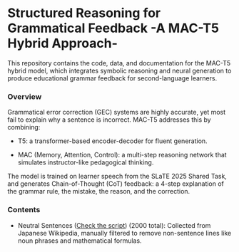 # Structured Reasoning for Grammatical Feedback -A MAC-T5 Hybrid Approach-

This repository contains the code, data, and documentation for the MAC-T5 hybrid model, which integrates symbolic reasoning and neural generation to produce educational grammar feedback for second-language learners.

### Overview

Grammatical error correction (GEC) systems are highly accurate, yet most fail to explain why a sentence is incorrect. MAC-T5 addresses this by combining:

* T5: a transformer-based encoder-decoder for fluent generation.

* MAC (Memory, Attention, Control): a multi-step reasoning network that simulates instructor-like pedagogical thinking.

The model is trained on learner speech from the SLaTE 2025 Shared Task, and generates Chain-of-Thought (CoT) feedback: a 4-step explanation of the grammar rule, the mistake, the reason, and the correction.

### Contents


* Neutral Sentences ([Check the script](https://github.com/shuhashi0352/Japanese-Politeness-Classification/blob/main/Models/data_collection.ipynb)) (2000 total): Collected from Japanese Wikipedia, manually filtered to remove non-sentence lines like noun phrases and mathematical formulas.
